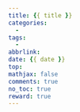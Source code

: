 ```yaml
---
title: {{ title }}
categories:
  - 
tags:
  - 
abbrlink:
date: {{ date }}
top:
mathjax: false
comments: true
no_toc: true
reward: true
---
```


<!-- more -->